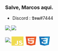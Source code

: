 ### Salve, Marcos aqui.
- Discord : 𝕯𝖔𝖒#7444

<div>
  <a href="https://github.com/mar-vinicius">
  <img height="180em" src="https://github-readme-stats.vercel.app/api?username=mar-vinicius&show_icons=true&theme=dark&include_all_commits=true"/>
  <img height="180em" src="https://github-readme-stats.vercel.app/api/top-langs/?username=mar-vinicius&layout=compact&langs_count=7&theme=dark"/>
</div>
  
<img src="https://media.discordapp.net/attachments/870398421117317120/877920352473337896/mona-whisper.gif">

<div style="display:inline-block;"><br>
  <img align="center" alt="Rafa-Js" height="30" width="40" src="https://raw.githubusercontent.com/devicons/devicon/master/icons/javascript/javascript-plain.svg">
  <img align="center" alt="Rafa-HTML" height="30" width="40" src="https://raw.githubusercontent.com/devicons/devicon/master/icons/html5/html5-original.svg">
  <img align="center" alt="Rafa-CSS" height="30" width="40" src="https://raw.githubusercontent.com/devicons/devicon/master/icons/css3/css3-original.svg">
</div>
